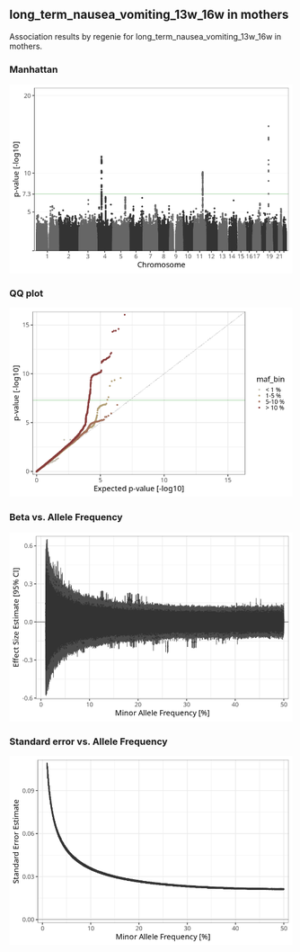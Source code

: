 ## long_term_nausea_vomiting_13w_16w in mothers
Association results by regenie for long_term_nausea_vomiting_13w_16w in mothers.
### Manhattan
![](figures/pop_mothers_pheno_long_term_nausea_vomiting_13w_16w_mh.png)
### QQ plot
![](figures/pop_mothers_pheno_long_term_nausea_vomiting_13w_16w_qq.png)
### Beta vs. Allele Frequency
![](figures/pop_mothers_pheno_long_term_nausea_vomiting_13w_16w_beta_af.png)
### Standard error vs. Allele Frequency
![](figures/pop_mothers_pheno_long_term_nausea_vomiting_13w_16w_se_af.png)
